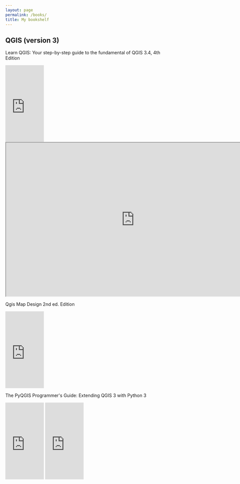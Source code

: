 ```yaml
---
layout: page
permalink: /books/
title: My bookshelf 
---
```

## QGIS (version 3)
Learn QGIS: Your step-by-step guide to the fundamental of QGIS 3.4, 4th Edition

<iframe width="120" height="240" marginwidth="0" marginheight="0" scrolling="no" frameborder="0" src="http://ws-na.amazon-adsystem.com/widgets/q?ServiceVersion=20070822&OneJS=1&Operation=GetAdHtml&MarketPlace=US&source=ac&ref=tf_til&ad_type=product_link&tracking_id=landarch07-20&marketplace=amazon&region=US&placement=1788997425&asins=1788997425&linkId=53601fdaf0c38dd5603a2ba0d943f0fb&show_border=false&link_opens_in_new_window=false&price_color=333333&title_color=0066C0&bg_color=FFFFFF"></iframe>
   
<iframe height="480" src="https://drive.google.com/file/d/1Z8HOgsrupJijSkp2F-zUhN9-gpgD4wQT/preview" width="800"></iframe> 
 
Qgis Map Design 2nd ed. Edition

<iframe style="width:120px;height:240px;" marginwidth="0" marginheight="0" scrolling="no" frameborder="0" src="http://ws-na.amazon-adsystem.com/widgets/q?ServiceVersion=20070822&OneJS=1&Operation=GetAdHtml&MarketPlace=US&source=ac&ref=tf_til&ad_type=product_link&tracking_id=landarch07-20&marketplace=amazon&region=US&placement=0998547743&asins=0998547743&linkId=db5ea770409d92a6461e4fa23b836a40&show_border=false&link_opens_in_new_window=false&price_color=333333&title_color=0066c0&bg_color=ffffff">
</iframe>

The PyQGIS Programmer's Guide: Extending QGIS 3 with Python 3

<iframe style="width:120px;height:240px;" marginwidth="0" marginheight="0" scrolling="no" frameborder="0" src="http://ws-na.amazon-adsystem.com/widgets/q?ServiceVersion=20070822&OneJS=1&Operation=GetAdHtml&MarketPlace=US&source=ac&ref=tf_til&ad_type=product_link&tracking_id=landarch07-20&marketplace=amazon&region=US&placement=0998547727&asins=0998547727&linkId=ac83b4382ae9dfd458d63e540ad28b32&show_border=false&link_opens_in_new_window=false&price_color=333333&title_color=0066c0&bg_color=ffffff">
</iframe>
    
    
<iframe style="width:120px;height:240px;" marginwidth="0" marginheight="0" scrolling="no" frameborder="0" src="http://ws-na.amazon-adsystem.com/widgets/q?ServiceVersion=20070822&OneJS=1&Operation=GetAdHtml&MarketPlace=US&source=ac&ref=tf_til&ad_type=product_link&tracking_id=landarch07-20&marketplace=amazon&region=US&placement=178630189X&asins=178630189X&linkId=cb26513f59158d3b3f67799b790025fa&show_border=false&link_opens_in_new_window=false&price_color=333333&title_color=0066c0&bg_color=ffffff">
</iframe>
